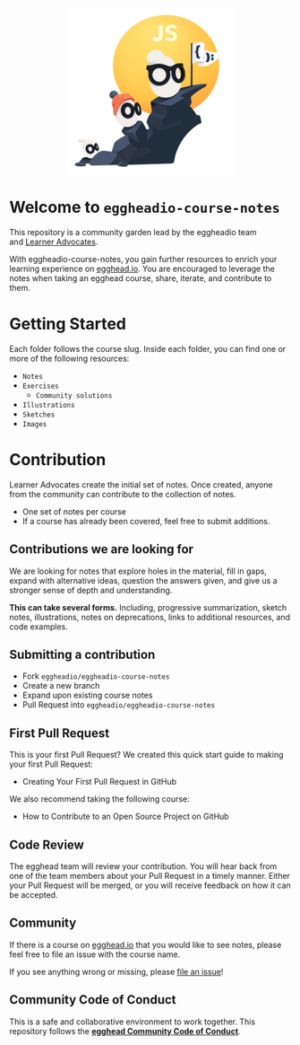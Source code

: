 <div align="center">
  <img
    height="300"
    width="300"
    alt="Awesome Cheatsheets Logo"
    src="https://raw.githubusercontent.com/laurosilvacom/awesomecheatsheets/master/static/icon.png"
    align="center"
  />
</div>

# Welcome to `eggheadio-course-notes`

This repository is a community garden lead by the eggheadio team and [Learner Advocates](https://howtoegghead.com/advocate).

With eggheadio-course-notes, you gain further resources to enrich your learning experience on [egghead.io](http://egghead.io/).
You are encouraged to leverage the notes when taking an egghead course, share, iterate, and contribute to them.

# Getting Started

Each folder follows the course slug. Inside each folder, you can find one or more of the following resources:

- `Notes`
- `Exercises`
  - `Community solutions`
- `Illustrations`
- `Sketches`
- `Images`

# Contribution

Learner Advocates create the initial set of notes. Once created, anyone from the community can contribute to the collection of notes.

- One set of notes per course
- If a course has already been covered, feel free to submit additions.

## Contributions we are looking for

We are looking for notes that explore holes in the material, fill in gaps, expand with alternative ideas, question the answers given, and give us a stronger sense of depth and understanding.

**This can take several forms.** Including, progressive summarization, sketch notes, illustrations, notes on deprecations, links to additional resources, and code examples.

## Submitting a contribution

- Fork `eggheadio/eggheadio-course-notes`
- Create a new branch
- Expand upon existing course notes
- Pull Request into `eggheadio/eggheadio-course-notes`

## First Pull Request

This is your first Pull Request? We created this quick start guide to making your first Pull Request:

- Creating Your First Pull Request in GitHub

We also recommend taking the following course:

- How to Contribute to an Open Source Project on GitHub

## Code Review

The egghead team will review your contribution. You will hear back from one of the team members about your Pull Request in a timely manner. Either your Pull Request will be merged, or you will receive feedback on how it can be accepted.

## Community

If there is a course on [egghead.io](http://egghead.io/) that you would like to see notes, please feel free to file an issue with the course name.

If you see anything wrong or missing, please [file an issue](https://github.com/eggheadio/eggheadio-course-notes/issues/new)!

## Community Code of Conduct

This is a safe and collaborative environment to work together. This repository follows the **[egghead Community Code of Conduct](https://howtoegghead.com/code-of-conduct/)**.
